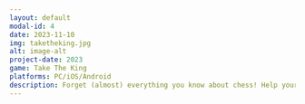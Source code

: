 ```yaml
---
layout: default
modal-id: 4
date: 2023-11-10
img: taketheking.jpg
alt: image-alt
project-date: 2023
game: Take The King
platforms: PC/iOS/Android
description: Forget (almost) everything you know about chess! Help your King to escape dangerous dungeons. Use your pieces wisely and exploit the special squares to avoid vicious traps and defeat nasty enemy pieces
---
```

